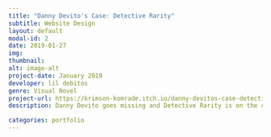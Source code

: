 ```yaml
---
title: "Danny Devito's Case: Detective Rarity"
subtitle: Website Design
layout: default
modal-id: 2
date: 2019-01-27
img: 
thumbnail: 
alt: image-alt
project-date: January 2019
developer: lil debitos
genre: Visual Novel
project-url: https://krimson-komrade.itch.io/danny-devitos-case-detective-rarity
description: Danny Devito goes missing and Detective Rarity is on the case!!

categories: portfolio
---
```

